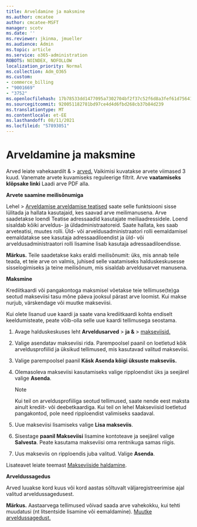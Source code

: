 ```yaml
---
title: Arveldamine ja maksmine
ms.author: cmcatee
author: cmcatee-MSFT
manager: scotv
ms.date: ''
ms.reviewer: jkinma, jmueller
ms.audience: Admin
ms.topic: article
ms.service: o365-administration
ROBOTS: NOINDEX, NOFOLLOW
localization_priority: Normal
ms.collection: Adm_O365
ms.custom:
- commerce_billing
- "9001669"
- "3752"
ms.openlocfilehash: 17b78533dd1477095a7302704bf2f37c52f6d8a3fef61d756413ce51cc5f200f
ms.sourcegitcommit: 920051182781bd97ce4d4d6fbd268cb37b84d239
ms.translationtype: MT
ms.contentlocale: et-EE
ms.lasthandoff: 08/11/2021
ms.locfileid: "57893051"
---
```

# <a name="billing-and-payment"></a>Arveldamine ja maksmine

Arved leiate vahekaardilt &  >  [arved.](https://go.microsoft.com/fwlink/p/?linkid=848039)  Vaikimisi kuvatakse arvete viimased 3 kuud.  Vanemate arvete kuvamiseks reguleerige filtrit.  Arve **vaatamiseks klõpsake linki** Laadi arve PDF alla.

**Arvete saamine meilisõnumiga**

Lehel   >  [Arveldamise arveldamise teatised](https://go.microsoft.com/fwlink/p/?linkid=853212) saate  selle funktsiooni sisse lülitada ja hallata kasutajaid, kes saavad arve meilimanusena. Arve saadetakse loendi Teatise adressaadid kasutajate meiliaadressidele. Loend sisaldab kõiki arveldus- ja üldadministraatoreid.  Saate hallata, kes saab arveteatisi, muutes rolli.  Üld- või arveldusadministraatori rolli eemaldamisel eemaldatakse see kasutaja adressaadiloendist ja üld- või arveldusadministraatori rolli lisamine lisab kasutaja adressaadiloendisse.

**Märkus.** Teile saadetakse kaks eraldi meilisõnumit: üks, mis annab teile teada, et teie arve on valmis, juhised selle vaatamiseks halduskeskusesse sisselogimiseks ja teine meilisõnum, mis sisaldab arveldusarvet manusena.

**Maksmine**

Krediitkaardi või pangakontoga maksmisel võetakse teie tellimuse(te)ga seotud makseviisi tasu mõne päeva jooksul pärast arve loomist. Kui makse nurjub, värskendage või muutke makseviisi.

Kui olete lisanud uue kaardi ja saate vana krediitkaardi kohta endiselt keeldumisteate, peate võib-olla selle uue kaardi tellimusega seostama.

1. Avage halduskeskuses leht **Arveldusarved**  >  **ja &**  >  [makseviisid.](https://go.microsoft.com/fwlink/p/?linkid=2018806)

2. Valige asendatav makseviisi rida. Parempoolsel paanil on loetletud kõik arveldusprofiilid ja üksikud tellimused, mis kasutavad valitud makseviisi.

3. Valige parempoolsel paanil **Käsk Asenda kõigi üksuste makseviis.**

4. Olemasoleva makseviisi kasutamiseks valige ripploendist üks ja seejärel valige **Asenda**.

    > [!NOTE]
    > Kui teil on arveldusprofiiliga seotud tellimused, saate nende eest maksta ainult krediit- või deebetkaardiga. Kui teil on lehel  Makseviisid loetletud pangakontod, pole need ripploendist valimiseks saadaval.

5. Uue makseviisi lisamiseks valige **Lisa makseviis**.

6. Sisestage **paanil Makseviisi** lisamine kontoteave ja seejärel valige **Salvesta**. Peate kasutama makseviisi oma rentnikuga samas riigis.

7. Uus makseviis on ripploendis juba valitud. Valige **Asenda**.

Lisateavet leiate teemast [Makseviiside haldamine](https://docs.microsoft.com/microsoft-365/commerce/billing-and-payments/manage-payment-methods).

**Arveldussagedus**

Arved luuakse kord kuus või kord aastas sõltuvalt väljaregistreerimise ajal valitud arveldussagedusest.  

**Märkus.** Aastaarvega tellimused võivad saada arve vahekokku, kui tehti muudatusi (nt litsentside lisamine või eemaldamine). [Muutke arveldussagedust.](https://docs.microsoft.com/microsoft-365/commerce/billing-and-payments/change-payment-frequency)
